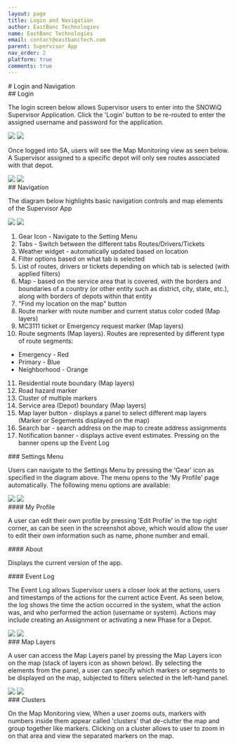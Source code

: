 ```yaml
---
layout: page
title: Login and Navigation
author: EastBanc Technologies
name: EastBanc Technologies
email: contact@eastbanctech.com
parent: Supervisor App
nav_order: 2
platform: true
comments: true
---
```

<section id="Login-and-Navigation" markdown="1">
# Login and Navigation

<section id="Login" markdown="1">
## Login

The login screen below allows Supervisor users to enter into
the SNOWiQ Supervisor Application. Click the 'Login' button
to be re-routed to enter the assigned username and password
for the application.

<img src="images/supervisor/sa-login-and-navigation/login-android.png" class="android width-xl"/>
<img src="images/supervisor/sa-login-and-navigation/login-ios.png" class="ios width-xl"/>

Once logged into SA, users will see the Map Monitoring view as seen below.
A Supervisor assigned to a specific depot will only see routes associated
with that depot.

<img src="images/supervisor/sa-login-and-navigation/map-monitoring-view1-android.png" class="android"/>
<img src="images/supervisor/sa-login-and-navigation/map-monitoring-view1-ios.png" class="ios"/>
</section>

<section id="Navigation" markdown="1">
## Navigation
 
The diagram below highlights basic navigation controls and map elements of the Supervisor App 

<img src="images/supervisor/sa-login-and-navigation/navigation-android.png" class="android"/>
<img src="images/supervisor/sa-login-and-navigation/navigation-ios.png" class="ios"/>

 
1. Gear Icon - Navigate to the Setting Menu
2. Tabs - Switch between the different tabs Routes/Drivers/Tickets
3. Weather widget - automatically updated based on location
4. Filter options based on what tab is selected
5. List of routes, drivers or tickets depending on which tab is selected (with applied filters)
6. Map - based on the service area that is covered, with the borders and boundaries of a country (or other entity such as district, city, state, etc.), along with borders of depots within that entity
7. "Find my location on the map" button
8. Route marker with route number and current status color coded (Map layers)
9. MC3111 ticket or Emergency request marker (Map layers)
10. Route segments (Map layers). Routes are represented by different type of route segments: 
  - Emergency - Red
  - Primary - Blue
  - Neighborhood - Orange
11. Residential route boundary (Map layers)
12. Road hazard marker
13. Cluster of multiple markers
14. Service area (Depot) boundary (Map layers)
15. Map layer button - displays a panel to select different map layers (Marker or Segements displayed on the map)
16. Search bar - search address on the map to create address assignments
17. Notification banner - displays active event estimates. Pressing on the banner opens up the Event Log

<section id="Settings-Menu" markdown="1">
### Settings Menu
 
Users can navigate to the Settings Menu by pressing the 'Gear' icon as specified in the diagram above. The menu opens to the 'My Profile' page automatically. The following menu options are available:

<img src="images/supervisor/sa-login-and-navigation/settings-menu-ios.png" class="ios"/>
<img src="images/supervisor/sa-login-and-navigation/settings-menu-android.png" class="android"/>
</section>

<section id="My-Profile" markdown="1">
#### My Profile
 
A user can edit their own profile by pressing 'Edit Profile' in the top right corner, as can be seen in the screenshot above, which would allow the user to edit their own information such as name, phone number and email.
</section>

<section id="About" markdown="1">
#### About
 
Displays the current version of the app.
</section>

<section id="Event-Log" markdown="1">
#### Event Log
 
The Event Log allows Supervisor users a closer look at the actions, users and timestamps of the actions for the current actice Event. As seen below, the log shows the time the action occurred in the system, what the action was, and who performed the action (username or system). Actions may include creating an Assignment or activating a new Phase for a Depot.

<img src="images/supervisor/sa-login-and-navigation/event-log2-android.png" class="android"/>
<img src="images/supervisor/sa-login-and-navigation/event-log2-ios.png" class="ios"/>
</section>

<section id="Map-Layers" markdown="1">
### Map Layers
 
A user can access the Map Layers panel by pressing the Map Layers icon on the map (stack of layers icon as shown below). By selecting the elements from the panel, a user can specify which markers or segments to be displayed on the map, subjected to filters selected in the left-hand panel.

<img src="images/supervisor/sa-login-and-navigation/map-layers-android.png" class="android"/>
<img src="images/supervisor/sa-login-and-navigation/map-layers-ios.png" class="ios"/>
</section>

<section id="Clusters" markdown="1">
### Clusters
 
On the Map Monitoring view, When a user zooms outs, markers with numbers inside them appear called 'clusters' that de-clutter the map and group together like markers. Clicking on a cluster allows to user to zoom in on that area and view the separated markers on the map.
</section>
</section>
</section>
